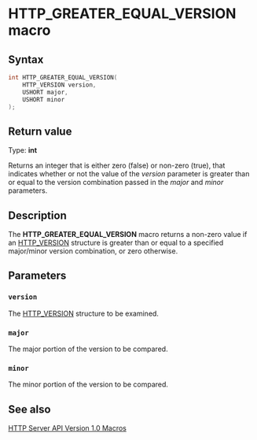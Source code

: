# HTTP_GREATER_EQUAL_VERSION macro

## Syntax

```cpp
int HTTP_GREATER_EQUAL_VERSION(
    HTTP_VERSION version,
    USHORT major,
    USHORT minor
);
```

## Return value

Type: **int**

Returns an integer that is either zero (false) or non-zero (true), that indicates whether or not the value of the _version_ parameter is greater than or equal to the version combination passed in the _major_ and _minor_ parameters.

## Description

The **HTTP_GREATER_EQUAL_VERSION** macro returns a non-zero value if an [HTTP_VERSION](https://learn.microsoft.com/windows/desktop/api/http/ns-http-http_version) structure is greater than or equal to a specified major/minor version combination, or zero otherwise.

## Parameters

### `version`

The [HTTP_VERSION](https://learn.microsoft.com/windows/desktop/api/http/ns-http-http_version) structure to be examined.

### `major`

The major portion of the version to be compared.

### `minor`

The minor portion of the version to be compared.

## See also

[HTTP Server API Version 1.0 Macros](https://learn.microsoft.com/windows/desktop/Http/http-server-api-version-1-0-macros)